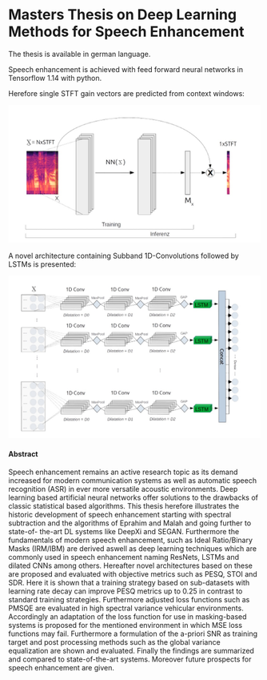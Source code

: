 # Masters Thesis on Deep Learning Methods for Speech Enhancement

The thesis is available in german language.

Speech enhancement is achieved with feed forward neural networks in Tensorflow 1.14 with python.

Herefore single STFT gain vectors are predicted from context windows:

 <img src="images\contextwindow.jpg" alt="contextwindow"  />

A novel architecture containing Subband 1D-Convolutions followed by LSTMs is presented: 

 <img src="images\1dconvlstm.jpg" alt="1dconvlstm"  />

#### Abstract

Speech enhancement remains an active research topic as its demand increased for
modern communication systems as well as automatic speech recognition (ASR) in
ever more versatile acoustic environments. Deep learning based artificial neural networks offer solutions to the drawbacks of classic statistical based algorithms. This
thesis herefore illustrates the historic development of speech enhancement starting
with spectral subtraction and the algorithms of Eprahim and Malah and going further to state-of- the-art DL systems like DeepXi and SEGAN. Furthermore the
fundamentals of modern speech enhancement, such as Ideal Ratio/Binary Masks
(IRM/IBM) are derived aswell as deep learning techniques which are commonly
used in speech enhancement naming ResNets, LSTMs and dilated CNNs among
others. Hereafter novel architectures based on these are proposed and evaluated
with objective metrics such as PESQ, STOI and SDR. Here it is shown that a training strategy based on sub-datasets with learning rate decay can improve PESQ
metrics up to 0.25 in contrast to standard training strategies. Furthermore adjusted
loss functions such as PMSQE are evaluated in high spectral variance vehicular environments. Accordingly an adaptation of the loss function for use in masking-based
systems is proposed for the mentioned environment in which MSE loss functions
may fail. Furthermore a formulation of the a-priori SNR as training target and post
processing methods such as the global variance equalization are shown and evaluated. Finally the findings are summarized and compared to state-of-the-art systems.
Moreover future prospects for speech enhancement are given.  
